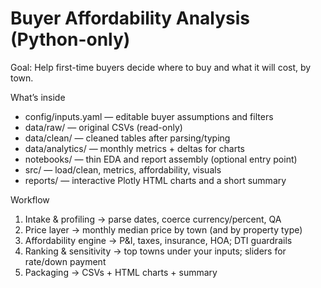 # Buyer Affordability Analysis (Python-only)

Goal: Help first-time buyers decide where to buy and what it will cost, by town.

What’s inside
- config/inputs.yaml — editable buyer assumptions and filters
- data/raw/ — original CSVs (read-only)
- data/clean/ — cleaned tables after parsing/typing
- data/analytics/ — monthly metrics + deltas for charts
- notebooks/ — thin EDA and report assembly (optional entry point)
- src/ — load/clean, metrics, affordability, visuals
- reports/ — interactive Plotly HTML charts and a short summary

Workflow
1) Intake & profiling → parse dates, coerce currency/percent, QA
2) Price layer → monthly median price by town (and by property type)
3) Affordability engine → P&I, taxes, insurance, HOA; DTI guardrails
4) Ranking & sensitivity → top towns under your inputs; sliders for rate/down payment
5) Packaging → CSVs + HTML charts + summary
